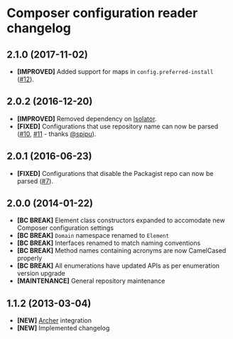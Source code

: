 # Composer configuration reader changelog

## 2.1.0 (2017-11-02)

- **[IMPROVED]** Added support for maps in `config.preferred-install` ([#12]).

[#12]: https://github.com/eloquent/composer-config-reader/issues/12

## 2.0.2 (2016-12-20)

- **[IMPROVED]** Removed dependency on [Isolator].
- **[FIXED]** Configurations that use repository name can now be parsed
  ([#10], [#11] - thanks [@spipu]).

[#10]: https://github.com/eloquent/composer-config-reader/issues/10
[#11]: https://github.com/eloquent/composer-config-reader/pull/11
[@spipu]: https://github.com/spipu
[isolator]: https://github.com/IcecaveStudios/isolator

## 2.0.1 (2016-06-23)

- **[FIXED]** Configurations that disable the Packagist repo can now be parsed
  ([#7]).

[#7]: https://github.com/eloquent/composer-config-reader/issues/7

## 2.0.0 (2014-01-22)

- **[BC BREAK]** Element class constructors expanded to accomodate new Composer
  configuration settings
- **[BC BREAK]** `Domain` namespace renamed to `Element`
- **[BC BREAK]** Interfaces renamed to match naming conventions
- **[BC BREAK]** Method names containing acronyms are now CamelCased properly
- **[BC BREAK]** All enumerations have updated APIs as per enumeration version
  upgrade
- **[MAINTENANCE]** General repository maintenance

## 1.1.2 (2013-03-04)

- **[NEW]** [Archer] integration
- **[NEW]** Implemented changelog

[archer]: https://github.com/IcecaveStudios/archer
